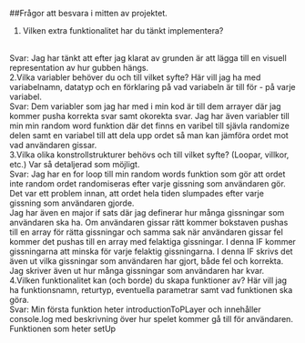 ##Frågor att besvara i mitten av projektet.
<br>
1. Vilken extra funktionalitet har du tänkt implementera?
<br>
Svar: Jag har tänkt att efter jag klarat av grunden är att lägga till en visuell representation av hur gubben hängs.
<br>
2.Vilka variabler behöver du och till vilket syfte? Här vill jag ha med variabelnamn, datatyp och en förklaring på vad variabeln är till för - på varje variabel.
<br>
Svar: Dem variabler som jag har med i min kod är till dem arrayer där jag kommer pusha korrekta svar samt okorekta svar. Jag har även variabler till min min random word funktion där det finns en varibel till sjävla randomize delen samt en variabel till att dela upp ordet så man kan jämföra ordet mot vad användaren gissar.
<br>
3.Vilka olika konstrollstrukturer behövs och till vilket syfte? (Loopar, villkor, etc.) Var så detaljerad som möjligt.
<br>
Svar: Jag har en for loop till min random words funktion som gör att ordet inte random ordet randomiseras efter varje gissning som användaren gör. Det var ett problem innan, att ordet hela tiden slumpades efter varje gissning som användaren gjorde.
<br>
Jag har även en major if sats där jag definerar hur många gissningar som användaren ska ha. Om användaren gissar rätt kommer bokstaven pushas till en array för rätta gissningar och samma sak när användaren gissar fel kommer det pushas till en array med felaktiga gissningar. I denna IF kommer gissningarna att minska för varje felaktig gissningarna. I denna IF skrivs det även ut vilka gissningar som användaren har gjort, både fel och korrekta. Jag skriver även ut hur många gissningar som användaren har kvar.
<br>
4.Vilken funktionalitet kan (och borde) du skapa funktioner av? Här vill jag ha funktionsnamn, returtyp, eventuella parametrar samt vad funktionen ska göra.
<br>
Svar: Min första funktion heter introductionToPLayer och innehåller console.log med beskrivning över hur spelet kommer gå till för användaren.
<br>
Funktionen som heter setUp